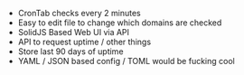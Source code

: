 -   CronTab checks every 2 minutes
-   Easy to edit file to change which domains are checked
-   SolidJS Based Web UI via API
-   API to request uptime / other things
-   Store last 90 days of uptime
-   YAML / JSON based config / TOML would be fucking cool
